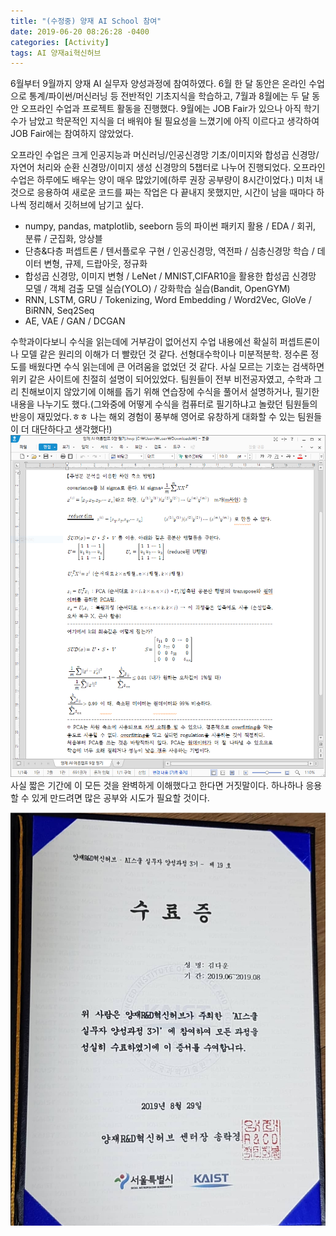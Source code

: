 ```yaml
---
title: "(수정중) 양재 AI School 참여"
date: 2019-06-20 08:26:28 -0400
categories: [Activity]
tags: AI 양재ai혁신허브
---
```


6월부터 9월까지 양재 AI 실무자 양성과정에 참여하였다.
6월 한 달 동안은 온라인 수업으로 통계/파이썬/머신러닝 등 전반적인 기초지식을 학습하고, 7월과 8월에는 두 달 동안 오프라인 수업과 프로젝트 활동을 진행했다. 9월에는 JOB Fair가 있으나 아직 학기 수가 남았고 학문적인 지식을 더 배워야 될 필요성을 느꼈기에 아직 이르다고 생각하여 JOB Fair에는 참여하지 않았었다.

오프라인 수업은 크게 인공지능과 머신러닝/인공신경망 기초/이미지와 합성곱 신경망/자연어 처리와 순환 신경망/이미지 생성 신경망의 5챕터로 나누어 진행되었다. 오프라인 수업은 하루에도 배우는 양이 매우 많았기에(하루 권장 공부량이 8시간이었다.) 미처 내 것으로 응용하여 새로운 코드를 짜는 작업은 다 끝내지 못했지만, 시간이 남을 때마다 하나씩 정리해서 깃허브에 남기고 싶다.

- numpy, pandas, matplotlib, seeborn 등의 파이썬 패키지 활용 / EDA / 회귀, 분류 / 군집화, 앙상블
- 단층&다층 퍼셉트론 / 텐서플로우 구현 / 인공신경망, 역전파 / 심층신경망 학습 / 데이터 변형, 규제, 드랍아웃, 정규화
- 합성곱 신경망, 이미지 변형 / LeNet / MNIST,CIFAR10을 활용한 합성곱 신경망 모델 / 객체 검출 모델 실습(YOLO) / 강화학습 실습(Bandit, OpenGYM)
- RNN, LSTM, GRU / Tokenizing, Word Embedding / Word2Vec, GloVe / BiRNN, Seq2Seq
- AE, VAE / GAN / DCGAN

수학과이다보니 수식을 읽는데에 거부감이 없어선지 수업 내용에선 확실히 퍼셉트론이나 모델 같은 원리의 이해가 더 빨랐던 것 같다. 선형대수학이나 미분적분학. 정수론 정도를 배웠다면 수식 읽는데에 큰 어려움을 없었던 것 같다. 사실 모르는 기호는 검색하면 위키 같은 사이트에 친절히 설명이 되어있었다. 팀원들이 전부 비전공자였고, 수학과 그리 친해보이지 않았기에 이해를 돕기 위해 연습장에 수식을 풀어서 설명하거나, 필기한 내용을 나누기도 했다.(그와중에 어떻게 수식을 컴퓨터로 필기하냐고 놀랐던 팀원들의 반응이 재밌었다.ㅎㅎ 나는 해외 경험이 풍부해 영어로 유창하게 대화할 수 있는 팀원들이 더 대단하다고 생각했다!)
![필기](/img/필기.PNG)
사실 짧은 기간에 이 모든 것을 완벽하게 이해했다고 한다면 거짓말이다. 하나하나 응용할 수 있게 만드려면 많은 공부와 시도가 필요할 것이다.

![양재](/img/YJAI.jpg)
